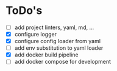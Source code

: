 # ToDo's

- [ ] add project linters, yaml, md, ...
- [x] configure logger
- [x] configure config loader from yaml
- [ ] add env substitution to yaml loader
- [x] add docker build pipeline
- [ ] add docker compose for development
